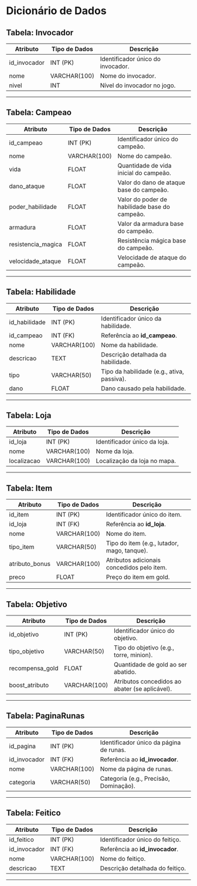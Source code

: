 # Dicionário de Dados

## Tabela: Invocador
| **Atributo**   | **Tipo de Dados** | **Descrição**                              |
|----------------|--------------------|--------------------------------------------|
| id_invocador   | INT (PK)          | Identificador único do invocador.          |
| nome           | VARCHAR(100)      | Nome do invocador.                         |
| nivel          | INT               | Nível do invocador no jogo.                |

---

## Tabela: Campeao
| **Atributo**        | **Tipo de Dados** | **Descrição**                                   |
|---------------------|--------------------|-----------------------------------------------|
| id_campeao          | INT (PK)          | Identificador único do campeão.               |
| nome                | VARCHAR(100)      | Nome do campeão.                              |
| vida                | FLOAT             | Quantidade de vida inicial do campeão.        |
| dano_ataque         | FLOAT             | Valor do dano de ataque base do campeão.      |
| poder_habilidade    | FLOAT             | Valor do poder de habilidade base do campeão. |
| armadura            | FLOAT             | Valor da armadura base do campeão.            |
| resistencia_magica  | FLOAT             | Resistência mágica base do campeão.           |
| velocidade_ataque   | FLOAT             | Velocidade de ataque do campeão.              |

---

## Tabela: Habilidade
| **Atributo**   | **Tipo de Dados** | **Descrição**                              |
|----------------|--------------------|--------------------------------------------|
| id_habilidade  | INT (PK)          | Identificador único da habilidade.         |
| id_campeao     | INT (FK)          | Referência ao **id_campeao**.              |
| nome           | VARCHAR(100)      | Nome da habilidade.                        |
| descricao      | TEXT              | Descrição detalhada da habilidade.         |
| tipo           | VARCHAR(50)       | Tipo da habilidade (e.g., ativa, passiva). |
| dano           | FLOAT             | Dano causado pela habilidade.              |

---

## Tabela: Loja
| **Atributo**   | **Tipo de Dados** | **Descrição**                              |
|----------------|--------------------|--------------------------------------------|
| id_loja        | INT (PK)          | Identificador único da loja.               |
| nome           | VARCHAR(100)      | Nome da loja.                              |
| localizacao    | VARCHAR(100)      | Localização da loja no mapa.               |

---

## Tabela: Item
| **Atributo**       | **Tipo de Dados** | **Descrição**                              |
|--------------------|--------------------|--------------------------------------------|
| id_item            | INT (PK)          | Identificador único do item.               |
| id_loja            | INT (FK)          | Referência ao **id_loja**.                 |
| nome               | VARCHAR(100)      | Nome do item.                              |
| tipo_item          | VARCHAR(50)       | Tipo do item (e.g., lutador, mago, tanque).|
| atributo_bonus     | VARCHAR(100)      | Atributos adicionais concedidos pelo item. |
| preco              | FLOAT             | Preço do item em gold.                     |

---

## Tabela: Objetivo
| **Atributo**       | **Tipo de Dados** | **Descrição**                              |
|--------------------|--------------------|--------------------------------------------|
| id_objetivo        | INT (PK)          | Identificador único do objetivo.           |
| tipo_objetivo      | VARCHAR(50)       | Tipo do objetivo (e.g., torre, minion).    |
| recompensa_gold    | FLOAT             | Quantidade de gold ao ser abatido.         |
| boost_atributo     | VARCHAR(100)      | Atributos concedidos ao abater (se aplicável). |

---

## Tabela: PaginaRunas
| **Atributo**   | **Tipo de Dados** | **Descrição**                              |
|----------------|--------------------|--------------------------------------------|
| id_pagina      | INT (PK)          | Identificador único da página de runas.    |
| id_invocador   | INT (FK)          | Referência ao **id_invocador**.            |
| nome           | VARCHAR(100)      | Nome da página de runas.                   |
| categoria      | VARCHAR(50)       | Categoria (e.g., Precisão, Dominação).     |

---

## Tabela: Feitico
| **Atributo**   | **Tipo de Dados** | **Descrição**                              |
|----------------|--------------------|--------------------------------------------|
| id_feitico     | INT (PK)          | Identificador único do feitiço.            |
| id_invocador   | INT (FK)          | Referência ao **id_invocador**.            |
| nome           | VARCHAR(100)      | Nome do feitiço.                           |
| descricao      | TEXT              | Descrição detalhada do feitiço.            |

---
